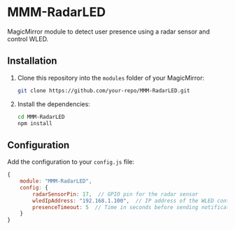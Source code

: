 # MMM-RadarLED
MagicMirror module to detect user presence using a radar sensor and control WLED.

## Installation
1. Clone this repository into the `modules` folder of your MagicMirror:
    ```sh
    git clone https://github.com/your-repo/MMM-RadarLED.git
    ```

2. Install the dependencies:
    ```sh
    cd MMM-RadarLED
    npm install
    ```

## Configuration
Add the configuration to your `config.js` file:
```js
{
    module: "MMM-RadarLED",
    config: {
        radarSensorPin: 17,  // GPIO pin for the radar sensor
        wledIpAddress: "192.168.1.100",  // IP address of the WLED controller
        presenceTimeout: 5  // Time in seconds before sending notification
    }
}
